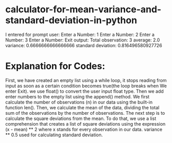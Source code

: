 # calculator-for-mean-variance-and-standard-deviation-in-python
I entered for prompt user:
Enter a Number: 1
Enter a Number: 2
Enter a Number: 3
Enter a Number: Exit
output:
Total observation: 3
average: 2.0
variance: 0.6666666666666666
standard deviation: 0.816496580927726
# Explanation for Codes:
First, we have created an empty list using a while loop, it stops reading from input as soon as a certain condition becomes true(the loop breaks when We enter Exit). we use float() to convert the user input float type. Then we add enter numbers to the empty list using the append() method.
We first calculate the number of observations (n) in our data using the built-in function len(). Then, we calculate the mean of the data, dividing the total sum of the observations by the number of observations.
The next step is to calculate the square deviations from the mean. To do that, we use a list comprehension that creates a list of square deviations using the expression (x - mean) ** 2 where x stands for every observation in our data.
variance ** 0.5 used for calculating standard deviation.
